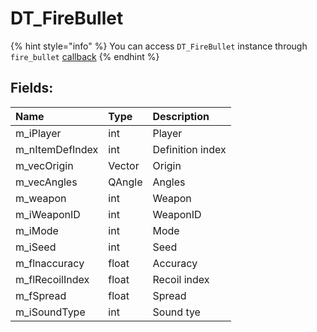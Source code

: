 # DT_FireBullet

{% hint style="info" %}
You can access `DT_FireBullet` instance through `fire_bullet` [callback](../other/callbacks.md)
{% endhint %}

## Fields:

| Name | Type | Description |
| :--- | :--- | :--- |
| m_iPlayer | int | Player |
| m_nItemDefIndex | int | Definition index |
| m_vecOrigin | Vector | Origin |
| m_vecAngles | QAngle | Angles |
| m_weapon | int | Weapon |
| m_iWeaponID | int | WeaponID |
| m_iMode | int | Mode |
| m_iSeed | int | Seed |
| m_flnaccuracy | float | Accuracy |
| m_flRecoilIndex | float | Recoil index |
| m_fSpread | float | Spread |
| m_iSoundType | int | Sound tye |
